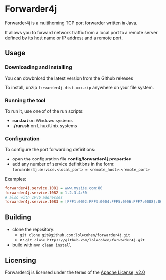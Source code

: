 # Forwarder4j
Forwarder4j is a multihoming TCP port forwarder written in Java.

It allows you to forward network traffic from a local port to a remote server defined by its host name or IP address and a remote port.

## Usage

### Downloading and installing

You can dowbnload the latest version from the [Github releases](https://github.com/lolocohen/forwarder4j/releases)

To install, unzip `forwarder4j-dist-xxx.zip` anywhere on your file system.


### Running the tool

To run it, use one of of the run scripts:
- **run.bat** on Windows systems
- **./run.sh** on Linux/Unix systems

### Configuration
To configure the port forwarding definitions:
- open the configuration file **config/forwarder4j.properties**
- add any number of service definitions in the form:<br>
`forwarder4j.service.<local_port> = <remote_host>:<remote_port>`

Examples:
```INI
forwarder4j.service.1081 = www.mysite.com:80
forwarder4j.service.1082 = 1.2.3.4:80
# also with IPv6 addresses
forwarder4j.service.1083 = [FFF1:0002:FFF3:0004:FFF5:0006:FFF7:0008]:80
```

## Building

- clone the repository:
  - `git clone git@github.com:lolocohen/forwarder4j.git`
  - or `git clone https://github.com/lolocohen/forwarder4j.git`
- build with `mvn clean install`


## Licensing

Forwarder4j is licensed under the terms of the [Apache License, v2.0](http://www.apache.org/licenses/LICENSE-2.0.html)
